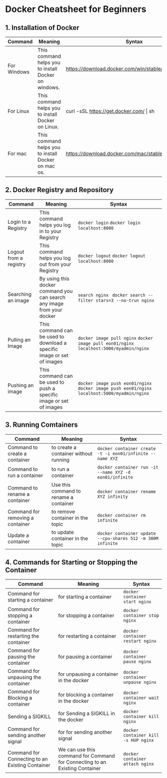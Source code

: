 # Docker Cheatsheet for Beginners

## 1. Installation of Docker
| Command | Meaning	| Syntax |
| --- | --- | --- |
| For Windows |	This command helps you to install Docker on windows. | https://download.docker.com/win/stable/InstallDocker.msi |
| For Linux	| This command helps you to install Docker on Linux. | curl -sSL https://get.docker.com/ \| sh |
| For mac	| This command helps you to install Docker on mac os.	| https://download.docker.com/mac/stable/Docker.dmg |

## 2. Docker Registry and Repository
| Command | Meaning | Syntax |
| --- | --- | --- |
| Login to a Registry | This command helps you log in to your Registry | ``` docker login ```  ``` docker login localhost:8080 ``` |
| Logout from a registry | This command helps you log out from your Registry | ```docker logout``` ```docker logout localhost:8080``` |
| Searching an image | By using this docker command you can search any image from your docker | ```search nginx ```  ```docker search --filter stars=3 --no-trun nginx``` |
| Pulling an Image	| This command can be used to download a specific image or set of images | ```docker image pull nginx```  ```docker image pull eon01/nginx localhost:5000/myadmin/nginx``` |
| Pushing an image | This command can be used to push a specific image or set of images | ```docker image push eon01/nginx```  ```docker image push eon01/nginx localhost:5000/myadmin/nginx``` |

## 3. Running Comtainers
| Command | Meaning | Syntax |
| --- | --- | --- |
| Command to create a container	|   to create a container without running | ```docker container create -t -i eon01/infinite --name XYZ``` |
| Command to run a container |   to run a container | ``` docker container run -it --name XYZ -d eon01/infinite ``` |
| Command to rename a container | Use this command to rename a container |```docker container rename XYZ infinity ```|
| Command for removing a container |   to remove container in the topic | ```docker container rm infinite``` |
| Update a container |   to update container in the topic | ```docker container update --cpu-shares 512 -m 300M infinite``` |

## 4. Commands for Starting or Stopping the Container
| Command | Meaning | Syntax |
| --- | --- | --- |
| Command for starting a container |   for starting a container | ```docker container start nginx``` |
| Command for stopping a container |   for stopping a container | ```docker container stop nginx``` |
| Command for restarting the container	|   for restarting a container | ```docker container restart nginx``` |
| Command for pausing the container |   for pausing a container | ```docker container pause nginx``` |
| Command for unpausing the container |   for unpausing a container in the docker | ```docker container unpause nginx``` |
| Command for Blocking a container |   for blocking a container in the docker | ```docker container wait nginx ``` |
| Sending a SIGKILL	|   for Sending a SIGKILL in the docker | ```docker container kill nginx``` |
| Command for sending another signal |   for for sending another signal	| ```docker container kill -s HUP nginx``` |
| Command for Connecting to an Existing Container | We can use this command for Command for Connecting to an Existing Container	| ```docker container attach nginx``` |